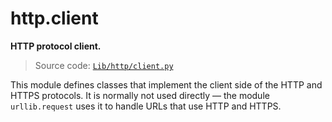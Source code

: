 # http.client

**HTTP protocol client.**

> Source code: [`Lib/http/client.py`](https://github.com/python/cpython/tree/3.11/Lib/http/client.py)

This module defines classes that implement the client side of the HTTP and HTTPS protocols. It is normally not used directly — the module `urllib.request` uses it to handle URLs that use HTTP and HTTPS.